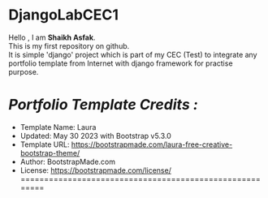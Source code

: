 # DjangoLabCEC1

Hello , I am <b>Shaikh Asfak</b>.<br>
This is my first repository on github.<br>
It is simple 'django' project which is part of my CEC (Test) to integrate any portfolio template from Internet with django framework for practise purpose.<br>

<i>Portfolio Template Credits : </i>
 =======================================================
  * Template Name: Laura
  * Updated: May 30 2023 with Bootstrap v5.3.0
  * Template URL: https://bootstrapmade.com/laura-free-creative-bootstrap-theme/
  * Author: BootstrapMade.com
  * License: https://bootstrapmade.com/license/
  ======================================================== 
